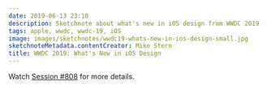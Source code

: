 ```yaml
---
date: 2019-06-13 23:10
description: Sketchnote about what's new in iOS design from WWDC 2019
tags: apple, wwdc, wwdc-19, iOS
image: images/sketchnotes/wwdc19-whats-new-in-ios-design-small.jpg
sketchnoteMetadata.contentCreator: Mike Stern
title: WWDC 2019: What's New in iOS Design
---
```


Watch [Session #808](https://developer.apple.com/wwdc19/808) for more details.
